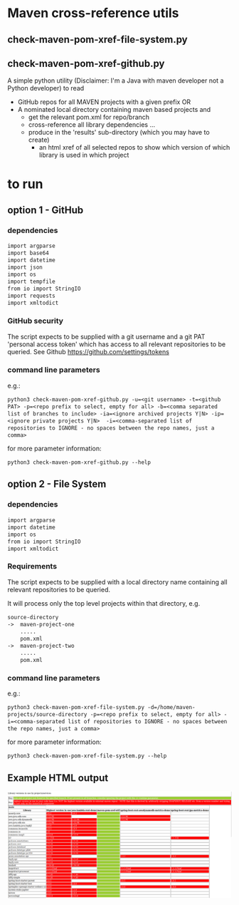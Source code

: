 # Maven cross-reference utils
## check-maven-pom-xref-file-system.py
## check-maven-pom-xref-github.py

A simple python utility (Disclaimer: I'm a Java with maven developer not a Python developer) to read 
* GitHub repos for all MAVEN projects with a given prefix 
OR
* A nominated local directory containing maven based projects and 
  - get the relevant pom.xml for repo/branch
  - cross-reference all library dependencies ...
  - produce in the 'results' sub-directory (which you may have to create)
    - an html xref of all selected repos to show which version of which library is used in which project

# to run

## option 1 - GitHub
### dependencies
```commandline
import argparse
import base64
import datetime
import json
import os
import tempfile
from io import StringIO
import requests
import xmltodict
```
### GitHub security
The script expects to be supplied with a git username and a git PAT 'personal access token' which has access to all relevant repositories to be queried.
See Github https://github.com/settings/tokens

### command line parameters
e.g.:
```
python3 check-maven-pom-xref-github.py -u=<git username> -t=<github PAT> -p=<repo prefix to select, empty for all> -b=<comma separated list of branches to include> -ia=<ignore archived projects Y|N> -ip=<ignore private projects Y|N>  -i=<comma-separated list of repositories to IGNORE - no spaces between the repo names, just a comma>
```
for more parameter information:
```
python3 check-maven-pom-xref-github.py --help
```

## option 2 - File System
### dependencies
```commandline
import argparse
import datetime
import os
from io import StringIO
import xmltodict
```
### Requirements
The script expects to be supplied with a local directory name containing all relevant repositories to be queried.

It will process only the top level projects within that directory, e.g.
```commandline
source-directory
->  maven-project-one
    .....
    pom.xml
->  maven-project-two
    .....
    pom.xml
```

### command line parameters
e.g.:
```
python3 check-maven-pom-xref-file-system.py -d=/home/maven-projects/source-directory -p=<repo prefix to select, empty for all> -i=<comma-separated list of repositories to IGNORE - no spaces between the repo names, just a comma>
```
for more parameter information:
```
python3 check-maven-pom-xref-file-system.py --help
```

## Example HTML output
![Image](example-html-report.png)